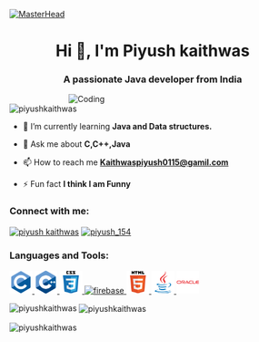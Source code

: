 [![MasterHead](https://user-images.githubusercontent.com/90236635/232446433-d5540fa2-fe28-4bb8-b929-cdb51fe61336.gif)](https://rishavchanda.io)
<h1 align="center">Hi 👋, I'm Piyush kaithwas</h1>
<h3 align="center">A passionate Java developer from India</h3>
<img align="right" alt="Coding" width="400" src="https://miro.medium.com/v2/resize:fit:1100/format:webp/1*0hcduJ-1b1OU7gPDb-Uz0A.jpeg">

<p align="left"> <img src="https://komarev.com/ghpvc/?username=piyushkaithwas&label=Profile%20views&color=0e75b6&style=flat" alt="piyushkaithwas" /> </p>

- 🌱 I’m currently learning **Java and Data structures.**

- 💬 Ask me about **C,C++,Java**

- 📫 How to reach me **Kaithwaspiyush0115@gamil.com**

- ⚡ Fun fact **I think I am Funny**

<h3 align="left">Connect with me:</h3>
<p align="left">
<a href="https://linkedin.com/in/piyush kaithwas" target="blank"><img align="center" src="https://raw.githubusercontent.com/rahuldkjain/github-profile-readme-generator/master/src/images/icons/Social/linked-in-alt.svg" alt="piyush kaithwas" height="30" width="40" /></a>
<a href="https://instagram.com/piyush_154" target="blank"><img align="center" src="https://raw.githubusercontent.com/rahuldkjain/github-profile-readme-generator/master/src/images/icons/Social/instagram.svg" alt="piyush_154" height="30" width="40" /></a>
</p>

<h3 align="left">Languages and Tools:</h3>
<p align="left"> <a href="https://www.cprogramming.com/" target="_blank" rel="noreferrer"> <img src="https://raw.githubusercontent.com/devicons/devicon/master/icons/c/c-original.svg" alt="c" width="40" height="40"/> </a> <a href="https://www.w3schools.com/cpp/" target="_blank" rel="noreferrer"> <img src="https://raw.githubusercontent.com/devicons/devicon/master/icons/cplusplus/cplusplus-original.svg" alt="cplusplus" width="40" height="40"/> </a> <a href="https://www.w3schools.com/css/" target="_blank" rel="noreferrer"> <img src="https://raw.githubusercontent.com/devicons/devicon/master/icons/css3/css3-original-wordmark.svg" alt="css3" width="40" height="40"/> </a> <a href="https://firebase.google.com/" target="_blank" rel="noreferrer"> <img src="https://www.vectorlogo.zone/logos/firebase/firebase-icon.svg" alt="firebase" width="40" height="40"/> </a> <a href="https://www.w3.org/html/" target="_blank" rel="noreferrer"> <img src="https://raw.githubusercontent.com/devicons/devicon/master/icons/html5/html5-original-wordmark.svg" alt="html5" width="40" height="40"/> </a> <a href="https://www.java.com" target="_blank" rel="noreferrer"> <img src="https://raw.githubusercontent.com/devicons/devicon/master/icons/java/java-original.svg" alt="java" width="40" height="40"/> </a> <a href="https://www.oracle.com/" target="_blank" rel="noreferrer"> <img src="https://raw.githubusercontent.com/devicons/devicon/master/icons/oracle/oracle-original.svg" alt="oracle" width="40" height="40"/> </a> </p>

<p><img align="left" src="https://github-readme-stats.vercel.app/api/top-langs?username=piyushkaithwas&show_icons=true&locale=en&layout=compact" alt="piyushkaithwas" /></p>

<p>&nbsp;<img align="center" src="https://github-readme-stats.vercel.app/api?username=piyushkaithwas&show_icons=true&locale=en" alt="piyushkaithwas" /></p>

<p><img align="center" src="https://github-readme-streak-stats.herokuapp.com/?user=piyushkaithwas&" alt="piyushkaithwas" /></p>
